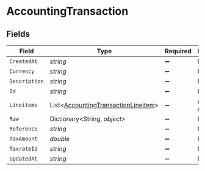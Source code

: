 # AccountingTransaction


## Fields

| Field                                                                                           | Type                                                                                            | Required                                                                                        | Description                                                                                     |
| ----------------------------------------------------------------------------------------------- | ----------------------------------------------------------------------------------------------- | ----------------------------------------------------------------------------------------------- | ----------------------------------------------------------------------------------------------- |
| `CreatedAt`                                                                                     | *string*                                                                                        | :heavy_minus_sign:                                                                              | N/A                                                                                             |
| `Currency`                                                                                      | *string*                                                                                        | :heavy_minus_sign:                                                                              | N/A                                                                                             |
| `Description`                                                                                   | *string*                                                                                        | :heavy_minus_sign:                                                                              | N/A                                                                                             |
| `Id`                                                                                            | *string*                                                                                        | :heavy_minus_sign:                                                                              | N/A                                                                                             |
| `Lineitems`                                                                                     | List<[AccountingTransactionLineitem](../../Models/Components/AccountingTransactionLineitem.md)> | :heavy_minus_sign:                                                                              | new field name                                                                                  |
| `Raw`                                                                                           | Dictionary<String, *object*>                                                                    | :heavy_minus_sign:                                                                              | N/A                                                                                             |
| `Reference`                                                                                     | *string*                                                                                        | :heavy_minus_sign:                                                                              | N/A                                                                                             |
| `TaxAmount`                                                                                     | *double*                                                                                        | :heavy_minus_sign:                                                                              | N/A                                                                                             |
| `TaxrateId`                                                                                     | *string*                                                                                        | :heavy_minus_sign:                                                                              | N/A                                                                                             |
| `UpdatedAt`                                                                                     | *string*                                                                                        | :heavy_minus_sign:                                                                              | N/A                                                                                             |